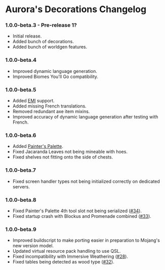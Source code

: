 # Aurora's Decorations Changelog

### 1.0.0-beta.3 - Pre-release 1?

- Initial release.
- Added bunch of decorations.
- Added bunch of worldgen features.

### 1.0.0-beta.4

- Improved dynamic language generation.
- Improved Biomes You'll Go compatibility.

### 1.0.0-beta.5

- Added [EMI] support.
- Added missing French translations.
- Removed redundant axe item mixins.
- Improved accuracy of dynamic language generation after testing with French.

### 1.0.0-beta.6

- Added [Painter's Palette](https://lambdaurora.dev/AurorasDecorations/painter_palette.html).
- Fixed Jacaranda Leaves not being mineable with hoes.
- Fixed shelves not fitting onto the side of chests.

### 1.0.0-beta.7

- Fixed screen handler types not being initialized correctly on dedicated servers.

### 1.0.0-beta.8

- Fixed Painter's Palette 4th tool slot not being serialized ([#34](https://github.com/LambdAurora/AurorasDecorations/issues/34)).
- Fixed startup crash with Blockus and Promenade combined ([#33](https://github.com/LambdAurora/AurorasDecorations/issues/33)).

### 1.0.0-beta.9

- Improved buildscript to make porting easier in preparation to Mojang's new version model.
- Updated virtual resource pack handling to use QSL.
- Fixed incompatibility with Immersive Weathering ([#28](https://github.com/LambdAurora/AurorasDecorations/issues/28)).
- Fixed tables being detected as wood type ([#32](https://github.com/LambdAurora/AurorasDecorations/issues/32)).

[EMI]: https://modrinth.com/mod/emi "EMI Modrinth page"
